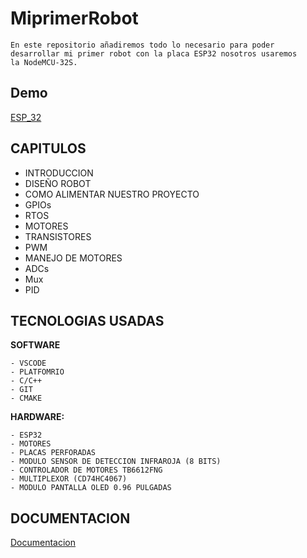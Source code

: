
# MiprimerRobot

    En este repositorio añadiremos todo lo necesario para poder desarrollar mi primer robot con la placa ESP32 nosotros usaremos
    la NodeMCU-32S.


## Demo

[ESP_32](https://docs.ai-thinker.com/en/esp32/boards/nodemcu_32s)


## CAPITULOS

- INTRODUCCION
- DISEÑO ROBOT
- COMO ALIMENTAR NUESTRO PROYECTO
- GPIOs
- RTOS
- MOTORES
- TRANSISTORES
- PWM
- MANEJO DE MOTORES
- ADCs
- Mux
- PID



## TECNOLOGIAS USADAS

**SOFTWARE**

    - VSCODE
    - PLATFOMRIO
    - C/C++
    - GIT
    - CMAKE
    

**HARDWARE:**

    - ESP32
    - MOTORES
    - PLACAS PERFORADAS
    - MODULO SENSOR DE DETECCION INFRAROJA (8 BITS)
    - CONTROLADOR DE MOTORES TB6612FNG
    - MULTIPLEXOR (CD74HC4067)
    - MODULO PANTALLA OLED 0.96 PULGADAS


## DOCUMENTACION

[Documentacion](https://docs.espressif.com/projects/esp-idf/en/latest/esp32/api-reference/index.html)

